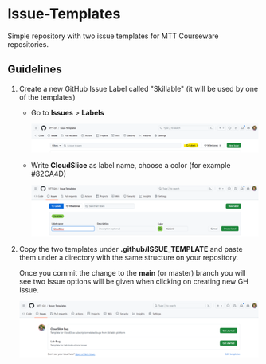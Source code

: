 # Issue-Templates
Simple repository with two issue templates for MTT Courseware repositories. 

## Guidelines

1. Create a new GitHub Issue Label called "Skillable" (it will be used by one of the templates)
    
    - Go to **Issues** > **Labels**

        ![Labels](media/labels.png)

    - Write **CloudSlice** as label name, choose a color (for example #82CA4D)

        ![new label](media/new%20label.png)

2. Copy the two templates under **.github/ISSUE_TEMPLATE** and paste them under a directory with the same structure on your repository.

    Once you commit the change to the **main** (or master) branch you will see two Issue options will be given when clicking on creating new GH Issue.

    ![2 Issue Types](media/2-issues.png)


